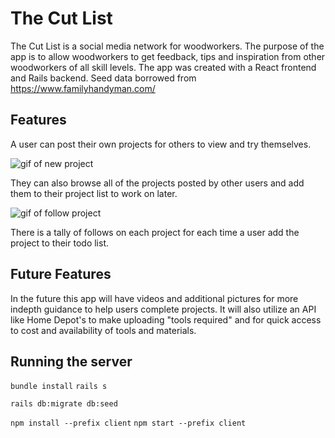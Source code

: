 # The Cut List

The Cut List is a social media network for woodworkers. The purpose of the app is to allow woodworkers to get feedback, tips and inspiration from other woodworkers of all skill levels.  The app was created with a React frontend and Rails backend. Seed data borrowed from https://www.familyhandyman.com/

## Features

A user can post their own projects for others to view and try themselves. 

![gif of new project](https://media.giphy.com/media/NtzVQQyG6ik8mPVoNO/giphy.gif)

They can also browse all of the projects posted by other users and add them to their project list to work on later.

![gif of follow project](https://media.giphy.com/media/XeUZxgVjILBbAvmZXt/giphy.gif)
 
There is a tally of follows on each project for each time a user add the project to their todo list.


## Future Features

In the future this app will have videos and additional pictures for more indepth guidance to help users complete projects. It will also utilize an API like Home Depot's to make uploading "tools required" and for quick access to cost and availability of tools and materials. 

## Running the server

```bundle install```
```rails s```

```rails db:migrate db:seed```

```npm install --prefix client```
```npm start --prefix client```
